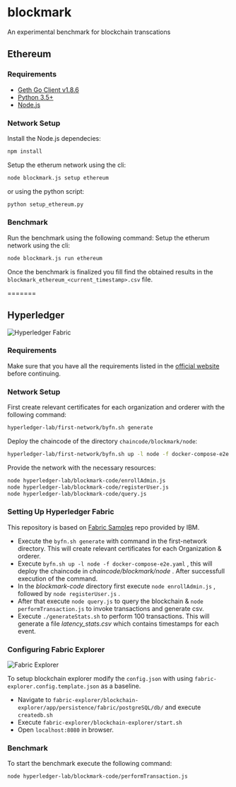 # blockmark
An experimental benchmark for blockchain transcations

## Ethereum

### Requirements
- [Geth Go Client v1.8.6](https://geth.ethereum.org/downloads/)
- [Python 3.5+](https://www.python.org/downloads/)
- [Node.js](https://nodejs.org/en/)

### Network Setup

Install the Node.js dependecies:
```sh
npm install
```
Setup the etherum network using the cli:
```sh
node blockmark.js setup ethereum
```

or using the python script:
```sh
python setup_ethereum.py
```

### Benchmark
Run the benchmark using the following command:
Setup the etherum network using the cli:
```sh
node blockmark.js run ethereum
```
Once the benchmark is finalized you fill find the obtained results in the `blockmark_ethereum_<current_timestamp>.csv` file.

=======
## Hyperledger
![Hyperledger Fabric](https://hyperledger-fabric.readthedocs.io/en/latest/_images/hyperledger_fabric_logo_color.png)

### Requirements
Make sure that you have all the requirements listed in the [official website](https://hyperledger-fabric.readthedocs.io/en/latest/prereqs.html) before continuing.

### Network Setup
First create relevant certificates for each organization and orderer with the following command:
```sh
hyperledger-lab/first-network/byfn.sh generate
```
Deploy the chaincode of the directory `chaincode/blockmark/node`:
```sh
hyperledger-lab/first-network/byfn.sh up -l node -f docker-compose-e2e.yaml
```

Provide the network with the necessary resources:
```sh
node hyperledger-lab/blockmark-code/enrollAdmin.js
node hyperledger-lab/blockmark-code/registerUser.js
node hyperledger-lab/blockmark-code/query.js
```
### Setting Up Hyperledger Fabric

This repository is based on [Fabric Samples](https://github.com/hyperledger/fabric-samples) repo provided by IBM.

* Execute the `byfn.sh generate` with command in the first-network directory. This will create relevant certificates for each Organization & orderer.
* Execute `byfn.sh up -l node -f docker-compose-e2e.yaml` , this will deploy the chaincode in *chaincode/blockmark/node* . After successfull execution of the command. 
* In the *blockmark-code* directory first execute `node enrollAdmin.js` , followed by `node registerUser.js` .
* After that execute `node query.js` to query the blockchain & `node performTransaction.js` to invoke transactions and generate csv.
* Execute `./generateStats.sh` to perform 100 transactions. This will generate a file *latency_stats.csv* which contains timestamps for each event.

### Configuring Fabric Explorer 

![Fabric Explorer](https://i.imgur.com/VIChXCr.png)

To setup blockchain explorer modify the `config.json` with using `fabric-explorer.config.template.json` as a baseline. 

* Navigate to `fabric-explorer/blockchain-explorer/app/persistence/fabric/postgreSQL/db/` and execute `createdb.sh`
* Execute `fabric-explorer/blockchain-explorer/start.sh`
* Open `localhost:8080` in browser.

### Benchmark
To start the benchmark execute the following command:
```sh
node hyperledger-lab/blockmark-code/performTransaction.js
```

